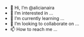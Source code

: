 - 👋 Hi, I’m @alicianaira
- 👀 I’m interested in ...
- 🌱 I’m currently learning ...
- 💞️ I’m looking to collaborate on ...
- 📫 How to reach me ...

<!---
alicianaira/alicianaira is a ✨ special ✨ repository because its `README.md` (this file) appears on your GitHub profile.
You can click the Preview link to take a look at your changes.
--->
